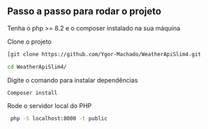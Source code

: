 ## Passo a passo para rodar o projeto
Tenha o php >= 8.2 e o composer instalado na sua máquina

Clone o projeto
```sh
[git clone https://github.com/Ygor-Machado/WeatherApiSlim4.git
```
```sh
cd WeatherApiSlim4/
```

Digite o comando para instalar dependências
```sh
Composer install
```

Rode o servidor local do PHP
```sh
 php -S localhost:8000 -t public
 ```
 
